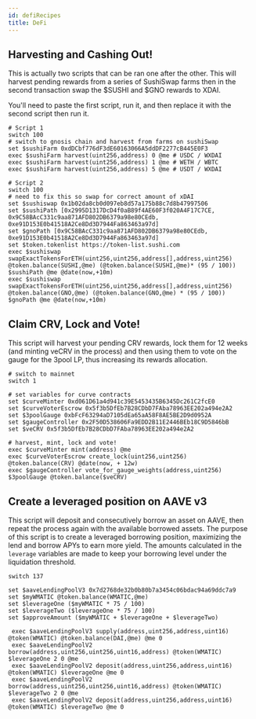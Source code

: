 ```yaml
---
id: defiRecipes
title: DeFi
---
```

## Harvesting and Cashing Out!
This is actually two scripts that can be ran one after the other. This will harvest pending rewards from a series of SushiSwap farms then in the second transaction swap the $SUSHI and $GNO rewards to XDAI.

You'll need to paste the first script, run it, and then replace it with the second script then run it.

```
# Script 1
switch 100
# switch to gnosis chain and harvest from farms on sushiSwap
set $sushiFarm 0xdDCbf776dF3dE60163066A5ddDF2277cB445E0F3
exec $sushiFarm harvest(uint256,address) 0 @me # USDC / WXDAI
exec $sushiFarm harvest(uint256,address) 1 @me # WETH / WBTC
exec $sushiFarm harvest(uint256,address) 5 @me # USDT / WXDAI

# Script 2
switch 100
# need to fix this so swap for correct amount of xDAI
set $sushiswap 0x1b02da8cb0d097eb8d57a175b88c7d8b47997506
set $sushiPath [0x2995D1317DcD4f0aB89f4AE60F3f020A4F17C7CE, 0x9C58BAcC331c9aa871AFD802DB6379a98e80CEdb, 0xe91D153E0b41518A2Ce8Dd3D7944Fa863463a97d]
set $gnoPath [0x9C58BAcC331c9aa871AFD802DB6379a98e80CEdb, 0xe91D153E0b41518A2Ce8Dd3D7944Fa863463a97d]
set $token.tokenlist https://token-list.sushi.com
exec $sushiswap swapExactTokensForETH(uint256,uint256,address[],address,uint256) @token.balance(SUSHI,@me) (@token.balance(SUSHI,@me)* (95 / 100)) $sushiPath @me @date(now,+10m)
exec $sushiswap swapExactTokensForETH(uint256,uint256,address[],address,uint256) @token.balance(GNO,@me) (@token.balance(GNO,@me) * (95 / 100)) $gnoPath @me @date(now,+10m)
```

## Claim CRV, Lock and Vote! 
This script will harvest your pending CRV rewards, lock them for 12 weeks (and minting veCRV in the process) and then using them to vote on the gauge for the 3pool LP, thus increasing its rewards allocation. 
```
# switch to mainnet
switch 1

# set variables for curve contracts
set $curveMinter 0xd061D61a4d941c39E5453435B6345Dc261C2fcE0
set $curveVoterEscrow 0x5f3b5DfEb7B28CDbD7FAba78963EE202a494e2A2
set $3poolGauge 0xbFcF63294aD7105dEa65aA58F8AE5BE2D9d0952A
set $gaugeController 0x2F50D538606Fa9EDD2B11E2446BEb18C9D5846bB
set $veCRV 0x5f3b5DfEb7B28CDbD7FAba78963EE202a494e2A2

# harvest, mint, lock and vote!
exec $curveMinter mint(address) @me
exec $curveVoterEscrow create_lock(uint256,uint256) @token.balance(CRV) @date(now, + 12w)
exec $gaugeController vote_for_gauge_weights(address,uint256) $3poolGauge @token.balance($veCRV)
```

## Create a leveraged position on AAVE v3
This script will deposit and consecutively borrow an asset on AAVE, then repeat the process again with the available borrowed assets. The purpose of this script is to create a leveraged borrowing position, maximizing the lend and borrow APYs to earn more yield. The amounts calculated in the `leverage` variables are made to keep your borrowing level under the liquidation threshold.
```
switch 137

set $aaveLendingPoolV3 0x7d2768de32b0b80b7a3454c06bdac94a69ddc7a9
set $myWMATIC @token.balance(WMATIC,@me)
set $leverageOne ($myWMATIC * 75 / 100)
set $leverageTwo ($leverageOne * 75 / 100)
set $approveAmount ($myWMATIC + $leverageOne + $leverageTwo)

 exec $aaveLendingPoolV3 supply(address,uint256,address,uint16) @token(WMATIC) @token.balance(DAI,@me) @me 0
 exec $aaveLendingPoolV2 borrow(address,uint256,uint256,uint16,address) @token(WMATIC) $leverageOne 2 0 @me
 exec $aaveLendingPoolV2 deposit(address,uint256,address,uint16) @token(WMATIC) $leverageOne @me 0
 exec $aaveLendingPoolV2 borrow(address,uint256,uint256,uint16,address) @token(WMATIC) $leverageTwo 2 0 @me
 exec $aaveLendingPoolV2 deposit(address,uint256,address,uint16) @token(WMATIC) $leverageTwo @me 0
```